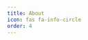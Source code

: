 ```yaml
---
title: About
icon: fas fa-info-circle
order: 4
---
```



<script src="https://tryhackme.com/badge/736550">
</script>
